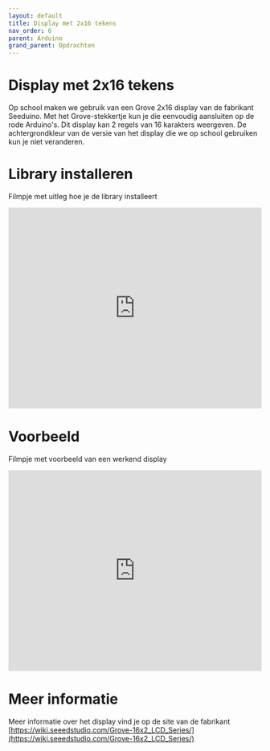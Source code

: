```yaml
---
layout: default
title: Display met 2x16 tekens
nav_order: 6
parent: Arduino
grand_parent: Opdrachten
---
```


# Display met 2x16 tekens

Op school maken we gebruik van een Grove 2x16 display van de fabrikant Seeduino.
Met het Grove-stekkertje kun je die eenvoudig aansluiten op de rode Arduino's.
Dit display kan 2 regels van 16 karakters weergeven. 
De achtergrondkleur van de versie van het display die we op school gebruiken kun je niet veranderen.

# Library installeren
Filmpje met uitleg hoe je de library installeert
<iframe width="100%" height="400px" src="https://www.youtube.com/embed/lINRuQtn_kw" frameborder="0" allow="accelerometer; autoplay; clipboard-write; encrypted-media; gyroscope; picture-in-picture" allowfullscreen></iframe>

# Voorbeeld
Filmpje met voorbeeld van een werkend display
<iframe width="100%" height="400px" src="https://www.youtube.com/embed/Cfpku1WOvgY" frameborder="0" allow="accelerometer; autoplay; clipboard-write; encrypted-media; gyroscope; picture-in-picture" allowfullscreen></iframe>

# Meer informatie
Meer informatie over het display vind je op de site van de fabrikant\
[https://wiki.seeedstudio.com/Grove-16x2_LCD_Series/](https://wiki.seeedstudio.com/Grove-16x2_LCD_Series/)
